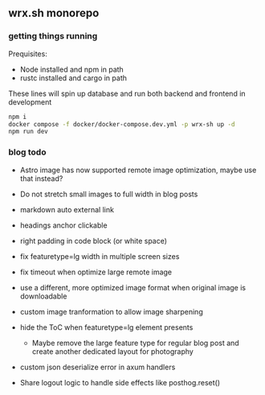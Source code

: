 ## wrx.sh monorepo

### getting things running

Prequisites:

- Node installed and npm in path
- rustc installed and cargo in path

These lines will spin up database and run both backend and frontend in
development

```bash
npm i
docker compose -f docker/docker-compose.dev.yml -p wrx-sh up -d
npm run dev
```

### blog todo

- Astro image has now supported remote image optimization, maybe use that instead?
- Do not stretch small images to full width in blog posts
- markdown auto external link
- headings anchor clickable
- right padding in code block (or white space)
- fix featuretype=lg width in multiple screen sizes
- fix timeout when optimize large remote image
- use a different, more optimized image format when original image is downloadable
- custom image tranformation to allow image sharpening
- hide the ToC when featuretype=lg element presents
  - Maybe remove the large feature type for regular blog post and create another
    dedicated layout for photography

- custom json deserialize error in axum handlers
- Share logout logic to handle side effects like posthog.reset()
